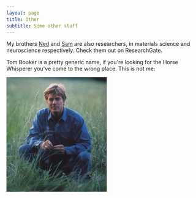 ```yaml
---
layout: page
title: Other
subtitle: Some other stuff
---
```


My brothers [Ned](https://www.researchgate.net/profile/Edward_Booker) and [Sam](https://www.researchgate.net/profile/Sam_Booker) are also researchers, in materials science and neuroscience respectively. Check them out on ResearchGate.

Tom Booker is a pretty generic name, if you're looking for the Horse Whisperer you've come to the wrong place. This is not me:

![alt text](/img/TomBooker.jpg "This is not me")

